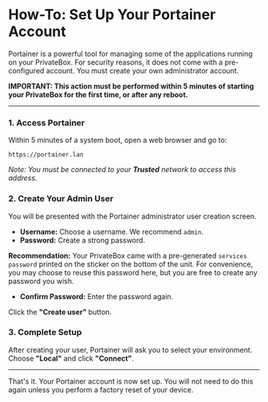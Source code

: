 # How-To: Set Up Your Portainer Account

Portainer is a powerful tool for managing some of the applications running on your PrivateBox. For security reasons, it does not come with a pre-configured account. You must create your own administrator account.

**IMPORTANT: This action must be performed within 5 minutes of starting your PrivateBox for the first time, or after any reboot.**

---

### 1. Access Portainer

Within 5 minutes of a system boot, open a web browser and go to:

`https://portainer.lan`

*Note: You must be connected to your **Trusted** network to access this address.*

### 2. Create Your Admin User

You will be presented with the Portainer administrator user creation screen.

- **Username:** Choose a username. We recommend `admin`.
- **Password:** Create a strong password. 

**Recommendation:** Your PrivateBox came with a pre-generated `services password` printed on the sticker on the bottom of the unit. For convenience, you may choose to reuse this password here, but you are free to create any password you wish.

- **Confirm Password:** Enter the password again.

Click the **"Create user"** button.

### 3. Complete Setup

After creating your user, Portainer will ask you to select your environment. Choose **"Local"** and click **"Connect"**.

---

That's it. Your Portainer account is now set up. You will not need to do this again unless you perform a factory reset of your device.
